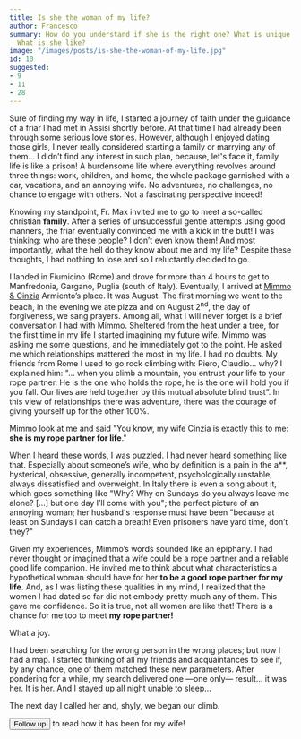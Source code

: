 ```yaml
---
title: Is she the woman of my life?
author: Francesco
summary: How do you understand if she is the right one? What is unique about her?
  What is she like?
image: "/images/posts/is-she-the-woman-of-my-life.jpg"
id: 10
suggested:
- 9
- 11
- 28
---
```


Sure of finding my way in life, I started a journey of faith under the guidance of a friar I had met in Assisi shortly before. At that time I had already been through some serious love stories. However, although I enjoyed dating those girls, I never really considered starting a family or marrying any of them... I didn’t find any interest in such plan, because, let's face it, family life is like a prison! A burdensome life where everything revolves around three things: work, children, and home, the whole package garnished with a car, vacations, and an annoying wife. No adventures, no challenges, no chance to engage with others. Not a fascinating perspective indeed!

Knowing my standpoint, Fr. Max invited me to go to meet a so-called christian **family**. After a series of unsuccessful gentle attempts using good manners, the friar eventually convinced me with a kick in the butt! I was thinking: who are these people? I don’t even know them! And most importantly, what the hell do they know about me and my life? Despite these thoughts, I had nothing to lose and so I reluctantly decided to go.

I landed in Fiumicino (Rome) and drove for more than 4 hours to get to Manfredonia, Gargano, Puglia (south of Italy). Eventually, I arrived at [Mimmo & Cinzia]({{site.baseurl}}/glossary) Armiento’s place. It was August. The first morning we went to the beach, in the evening we ate pizza and on August 2<sup>nd</sup>, the day of forgiveness, we sang prayers. Among all, what I will never forget is a brief conversation I had with Mimmo. Sheltered from the heat under a tree, for the first time in my life I started imagining my future wife. Mimmo was asking me some questions, and he immediately got to the point. He asked me which relationships mattered the most in my life. I had no doubts. My friends from Rome I used to go rock climbing with: Piero, Claudio... why? I explained him: "... when you climb a mountain, you entrust your life to your rope partner. He is the one who holds the rope, he is the one will hold you if you fall. Our lives are held together by this mutual absolute blind trust”. In this view of relationships there was adventure, there was the courage of giving yourself up for the other 100%.

Mimmo look at me and said "You know, my wife Cinzia is exactly this to me: **she is my rope partner for life**."

When I heard these words, I was puzzled. I had never heard something like that. Especially about someone’s wife, who by definition is a pain in the a\*\*, hysterical, obsessive, generally incompetent, psychologically unstable, always dissatisfied and overweight. In Italy there is even a song about it, which goes something like "Why? Why on Sundays do you always leave me alone? [...] but one day I’ll come with you"; the perfect picture of an annoying woman; her husband's response must have been "because at least on Sundays I can catch a breath! Even prisoners have yard time, don’t they?"

Given my experiences, Mimmo’s words sounded like an epiphany. I had never thought or imagined that a wife could be a rope partner and a reliable good life companion. He invited me to think about what characteristics a hypothetical woman should have for her **to be a good rope partner for my life**. And, as I was listing these qualities in my mind, I realized that the women I had dated so far did not embody pretty much any of them. This gave me confidence. So it is true, not all women are like that! There is a chance for me too to meet **my rope partner!**

What a joy.

I had been searching for the wrong person in the wrong places; but now I had a map. I started thinking of all my friends and acquaintances to see if, by any chance, one of them matched these new parameters. After pondering for a while, my search delivered one —one only— result... it was her. It is her. And I stayed up all night unable to sleep...

The next day I called her and, shyly, we began our climb.

<button class="btn" type="button" onclick="location.href='/is-he-the-one';">Follow up</button> to read how it has been for my wife!
